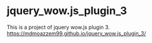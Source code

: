 # jquery_wow.js_plugin_3
This is a project of jquery wow.js plugin 3.
https://mdmoazzem99.github.io/jquery_wow.js_plugin_3/

